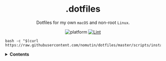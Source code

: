 <div align="center">

# .dotfiles

Dotfiles for my own `macOS` and non-root `Linux`.

![platform](https://img.shields.io/badge/platform-macOS%20|%20Linux-blue)
[![Lint](https://github.com/nomutin/dotfiles/actions/workflows/lint.yaml/badge.svg)](https://github.com/nomutin/dotfiles/actions/workflows/lint.yaml)

</div>

```shell
bash -c "$(curl https://raw.githubusercontent.com/nomutin/dotfiles/master/scripts/install.sh)"
```

<details>

<summary><strong>Contents</strong></summary>

### Shell

* [zsh](https://www.zsh.org): for macOS
* [bash](https://www.gnu.org/software/bash/): for Linux

### Package Manager

* [Homebrew](https://brew.sh): for macOS
* [mise](https://mise.jdx.dev/): for macOS and Linux

### Terminal Emulator

* [iterm2](https://iterm2.com): for macOS

### Terminal Multiplexer

* [zellij](https://zellij.dev): for macOS and Linux

</details>